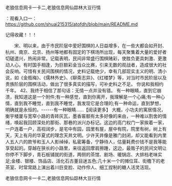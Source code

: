 老狼信息网卡一卡二,老狼信息网仙踪林大豆行情

：观看入口一：https://github.com/shuai215315/atofdh/blob/main/README.md


记得收藏！！！



　　宋、明以来，由于市民阶层中爱好围棋的人日益增多，在一些大都会如开封、杭州、南京、北京、扬州等地都有固定的下棋场所出现，每天聚集着大量的爱好者切磋遣兴，热闹非常。记载表明，民间非常盛行围棋赌彩，使胜负更具刺激、更激动人心。有时国手相逢，为巨额彩金当众比赛，引来无数的观战者，造成很大的社会反响。可惜有关民间围棋的情况，史料记载绝少，幸有几部现实主义的明、清小说，如《金瓶梅》、《儒林外史》、《聊斋志异》、《红楼梦》等，对当时市民阶层以及贵族阶层的围棋活动，做出了很多真实的描写，可补史料之不足。
你说和我相约千年。
	42、我终于相信了那句话：无情一点并没有错。
有一种眼睛，直到它崩溃，我知道这是一个附件;有一种感觉，直到你离开，我理解是一个心痛;有一种心情，直到我不睡觉，直到我不睡觉，我发现它是合理的;有一种命运，直到梦想，明确就是永恒的。------有一种眼睛......【阅读更多】
大概，小功夫的寓居情况，衡宇楼厦与宽窄小路的青砖灰瓦，墨香匾额有太多好像的来由，一种难以割舍的情绪，唤起我回顾深处的那街、那巷的派兴办标记。这边的高门权门一家挨着一家，一户连着一户，高视阔步，是宅中有园，园里有屋，屋中有院，院里有树，树上有天，天上有月的华夏式的理念天井文明。少许天井像是雅门封闭，却又能看到内里人五人六的款爷和玉人人影绰绰，私密筹备，宁静待人，估量耗费价钱不是我等能享受起的。穿越在狭长的小路里，来往返回摩肩擦踵，这边，最贩子的民间文明让你停不下脚步，青石板铺就的街道，两侧的茶馆、剧场、暖锅店、大排档老味实足;金楼、银楼、饰品店、活化石古董目迷五色;几十米一个的摊位耳、街檐下的老茶室、时常常路上演出着川巨变脸、动作伶人、细工捏制的糖人活灵活现。







老狼信息网卡一卡二,老狼信息网仙踪林大豆行情
